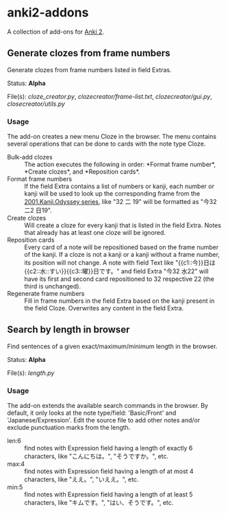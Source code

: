 # anki2-addons
A collection of add-ons for [Anki 2](http://http://ankisrs.net/).

## Generate clozes from frame numbers
Generate clozes from frame numbers listed in field Extras.

Status: **Alpha**

File(s): *cloze_creator.py*, *clozecreator/frame-list.txt*, *clozecreator/gui.py*, *closecreator/utils.py*

### Usage
The add-on creates a new menu Cloze in the browser. The menu contains several operations that can be done to cards with the note type Cloze.

<dl>
<dt>Bulk-add clozes</dt>
<dd>The action executes the following in order: *Format frame number*, *Create clozes*, and *Reposition cards*.</dd>
<dt>Format frame numbers</dt>
<dd>If the field Extra contains a list of numbers or kanji, each number or kanji will be used to look up the corresponding frame from the <a href="http://www.coscom.co.jp/ebook/item_2001kanji.html">2001.Kanji.Odyssey series</a>, like "32 二 19" will be formatted as "今32 二2 日19".</dd>
<dt>Create clozes</dt>
<dd>Will create a cloze for every kanji that is listed in the field Extra. Notes that already has at least one cloze will be ignored.</dd>
<dt>Reposition cards</dt>
<dd>Every card of a note will be repositioned based on the frame number of the kanji. If a cloze is not a kanji or a kanji without a frame number, its position will not change. A note with field Text like "{{c1::今}}日は{{c2::水::すい}}{{c3::曜}}日です。" and field Extra "今32 水22" will have its first and second card repositioned to 32 respective 22 (the third is unchanged).</dd>
<dt>Regenerate frame numbers</dt>
<dd>Fill in frame numbers in the field Extra based on the kanji present in the field Cloze. Overwrites any content in the field Extra.</dd>
</dl>

## Search by length in browser
Find sentences of a given exact/maximum/minimum length in the browser.

Status: **Alpha**

File(s): *length.py*

### Usage
The add-on extends the available search commands in the browser. By default, it only looks at the note type/field: 'Basic/Front' and 'Japanese/Expression'. Edit the source file to add other notes and/or exclude punctuation marks from the length.

<dl>
<dt>len:6</dt>
<dd>find notes with Expression field having a length of exactly 6 characters, like "こんにちは。", "そうですか。", etc.</dd>
<dt>max:4</dt>
<dd>find notes with Expression field having a length of at most 4 characters, like "ええ。", "いええ。", etc.</dd>
<dt>min:5</dt>
<dd>find notes with Expression field having a length of at least 5 characters, like "キムです。", "はい、そうです。", etc.</dd>
</dl>
